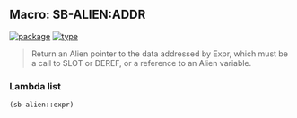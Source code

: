 ## Macro: SB-ALIEN:ADDR
[![package](https://img.shields.io/badge/Package-SB--ALIEN-5f9ea0.svg?style=social&colorA=999999)](../) [![type](https://img.shields.io/badge/Type-Macro-5f9ea0.svg?style=social&colorA=999999)](../#macro) 

> Return an Alien pointer to the data addressed by Expr, which must be a call
> to SLOT or DEREF, or a reference to an Alien variable.

### Lambda list
```cl
(sb-alien::expr)
```
